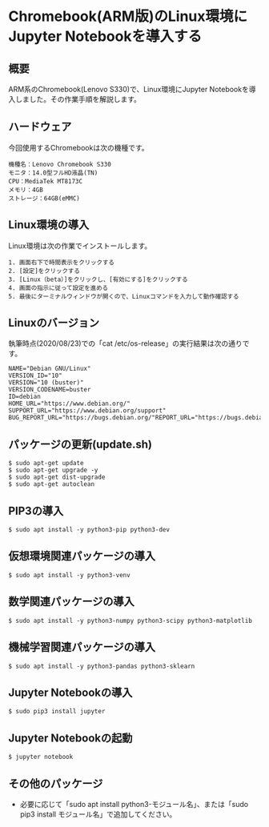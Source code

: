 # Chromebook(ARM版)のLinux環境にJupyter Notebookを導入する

## 概要

ARM系のChromebook(Lenovo S330)で、Linux環境にJupyter Notebookを導入しました。その作業手順を解説します。

## ハードウェア

今回使用するChromebookは次の機種です。

    機種名：Lenovo Chromebook S330
    モニタ：14.0型フルHD液晶(TN)
    CPU：MediaTek MT8173C
    メモリ：4GB
    ストレージ：64GB(eMMC)

## Linux環境の導入

Linux環境は次の作業でインストールします。

    1. 画面右下で時間表示をクリックする
    2. [設定]をクリックする
    3. [Linux（beta）]をクリックし、[有効にする]をクリックする
    4. 画面の指示に従って設定を進める
    5. 最後にターミナルウィンドウが開くので、Linuxコマンドを入力して動作確認する

## Linuxのバージョン

執筆時点(2020/08/23)での「cat /etc/os-release」の実行結果は次の通りです。

    NAME="Debian GNU/Linux"
    VERSION_ID="10"
    VERSION="10 (buster)"
    VERSION_CODENAME=buster
    ID=debian
    HOME_URL="https://www.debian.org/"
    SUPPORT_URL="https://www.debian.org/support"
    BUG_REPORT_URL="https://bugs.debian.org/"REPORT_URL="https://bugs.debian.org/"

## パッケージの更新(update.sh)

    $ sudo apt-get update
    $ sudo apt-get upgrade -y
    $ sudo apt-get dist-upgrade
    $ sudo apt-get autoclean

## PIP3の導入

    $ sudo apt install -y python3-pip python3-dev

## 仮想環境関連パッケージの導入

    $ sudo apt install -y python3-venv

## 数学関連パッケージの導入
    
    $ sudo apt install -y python3-numpy python3-scipy python3-matplotlib
    
## 機械学習関連パッケージの導入

    $ sudo apt install -y python3-pandas python3-sklearn
    
## Jupyter Notebookの導入

    $ sudo pip3 install jupyter

## Jupyter Notebookの起動

    $ jupyter notebook

## その他のパッケージ

- 必要に応じて「sudo apt install python3-モジュール名」、または「sudo pip3 install モジュール名」で追加してください。